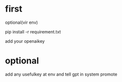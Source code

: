 # first
optional(vir env)

pip install -r requirement.txt

add your openaikey 

# optional

add any usefulkey at env and tell gpt in system promote
